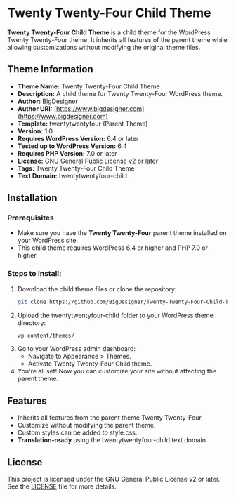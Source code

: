 # Twenty Twenty-Four Child Theme

**Twenty Twenty-Four Child Theme** is a child theme for the WordPress Twenty Twenty-Four theme. It inherits all features of the parent theme while allowing customizations without modifying the original theme files.

## Theme Information

- **Theme Name:** Twenty Twenty-Four Child Theme
- **Description:** A child theme for Twenty Twenty-Four WordPress theme.
- **Author:** BigDesigner
- **Author URI:** [https://www.bigdesigner.com](https://www.bigdesigner.com)
- **Template:** twentytwentyfour (Parent Theme)
- **Version:** 1.0
- **Requires WordPress Version:** 6.4 or later
- **Tested up to WordPress Version:** 6.4
- **Requires PHP Version:** 7.0 or later
- **License:** [GNU General Public License v2 or later](http://www.gnu.org/licenses/gpl-2.0.html)
- **Tags:** Twenty Twenty-Four Child Theme
- **Text Domain:** twentytwentyfour-child

## Installation

### Prerequisites

- Make sure you have the **Twenty Twenty-Four** parent theme installed on your WordPress site.
- This child theme requires WordPress 6.4 or higher and PHP 7.0 or higher.

### Steps to Install:

1. Download the child theme files or clone the repository:
   ```bash
   git clone https://github.com/BigDesigner/Twenty-Twenty-Four-Child-Theme.git
2. Upload the twentytwentyfour-child folder to your WordPress theme directory:
   ```bash
   wp-content/themes/
3. Go to your WordPress admin dashboard:
   - Navigate to Appearance > Themes.
   - Activate Twenty Twenty-Four Child theme.
4. You're all set! Now you can customize your site without affecting the parent theme.

## Features
- Inherits all features from the parent theme Twenty Twenty-Four.
- Customize without modifying the parent theme.
- Custom styles can be added to style.css.
- **Translation-ready** using the twentytwentyfour-child text domain.

## License
This project is licensed under the GNU General Public License v2 or later. See the [LICENSE](LICENSE) file for more details.

   
